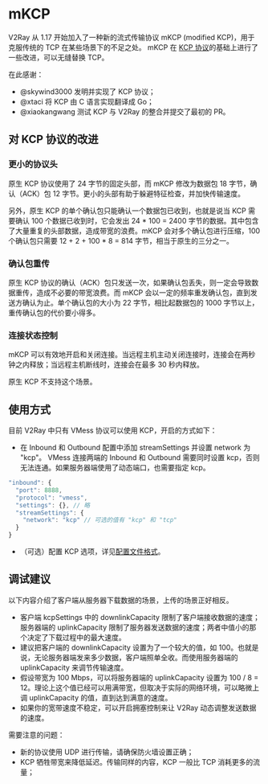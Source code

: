# mKCP

V2Ray 从 1.17 开始加入了一种新的流式传输协议 mKCP (modified KCP)，用于克服传统的 TCP 在某些场景下的不足之处。
mKCP 在 [KCP 协议](https://github.com/skywind3000/kcp)的基础上进行了一些改进，可以无缝替换 TCP。

在此感谢：
* @skywind3000 发明并实现了 KCP 协议；
* @xtaci 将 KCP 由 C 语言实现翻译成 Go；
* @xiaokangwang 测试 KCP 与 V2Ray 的整合并提交了最初的 PR。
 
## 对 KCP 协议的改进
### 更小的协议头
原生 KCP 协议使用了 24 字节的固定头部，而 mKCP 修改为数据包 18 字节，确认（ACK）包 12 字节。更小的头部有助于躲避特征检查，并加快传输速度。

另外，原生 KCP 的单个确认包只能确认一个数据包已收到，也就是说当 KCP 需要确认 100 个数据已收到时，它会发出 24 \* 100 = 2400 字节的数据。其中包含了大量重复的头部数据，造成带宽的浪费。mKCP 会对多个确认包进行压缩，100 个确认包只需要 12 + 2 + 100 \* 8 = 814 字节，相当于原生的三分之一。

### 确认包重传
原生 KCP 协议的确认（ACK）包只发送一次，如果确认包丢失，则一定会导致数据重传，造成不必要的带宽浪费。而 mKCP 会以一定的频率重发确认包，直到发送方确认为止。单个确认包的大小为 22 字节，相比起数据包的 1000 字节以上，重传确认包的代价要小得多。

### 连接状态控制
mKCP 可以有效地开启和关闭连接。当远程主机主动关闭连接时，连接会在两秒钟之内释放；当远程主机断线时，连接会在最多 30 秒内释放。

原生 KCP 不支持这个场景。

## 使用方式
目前 V2Ray 中只有 VMess 协议可以使用 KCP，开启的方式如下：

* 在 Inbound 和 Outbound 配置中添加 streamSettings 并设置 network 为 "kcp"。
VMess 连接两端的 Inbound 和 Outbound 需要同时设置 kcp，否则无法连通。如果服务器端使用了动态端口，也需要指定 kcp。

```javascript
"inbound": {
  "port": 8888,
  "protocol": "vmess",
  "settings": {}, // 略
  "streamSettings": {
    "network": "kcp" // 可选的值有 "kcp" 和 "tcp"
  }
}
```

* （可选）配置 KCP 选项，详见[配置文件格式](../chapter_02/01_overview.md)。

## 调试建议
以下内容介绍了客户端从服务器下载数据的场景，上传的场景正好相反。
* 客户端 kcpSettings 中的 downlinkCapacity 限制了客户端接收数据的速度；服务器端的 uplinkCapacity 限制了服务器发送数据的速度；两者中值小的那个决定了下载过程中的最大速度。
* 建议把客户端的 downlinkCapacity 设置为了一个较大的值，如 100。也就是说，无论服务器端发来多少数据，客户端照单全收。而使用服务器端的 uplinkCapacity 来调节传输速度。
* 假设带宽为 100 Mbps，可以将服务器端的 uplinkCapacity 设置为 100 / 8 = 12。理论上这个值已经可以用满带宽，但取决于实际的网络环境，可以略微上调 uplinkCapacity 的值，直到达到满意的速度。
* 如果你的宽带速度不稳定，可以开启拥塞控制来让 V2Ray 动态调整发送数据的速度。

需要注意的问题：
* 新的协议使用 UDP 进行传输，请确保防火墙设置正确；
* KCP 牺牲带宽来降低延迟。传输同样的内容，KCP 一般比 TCP 消耗更多的流量；

